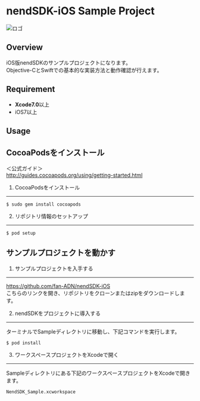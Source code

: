 # nendSDK-iOS Sample Project

![ロゴ](https://github.com/fan-ADN/nendSDK-iOS/blob/master/Sample/NendSDK_Sample/Images.xcassets/AppIcon.appiconset/icon-60%403x.png)

## Overview
iOS版nendSDKのサンプルプロジェクトになります。  
Objective-CとSwiftでの基本的な実装方法と動作確認が行えます。

## Requirement
* **Xcode7.0**以上
* iOS7以上

## Usage
## CocoaPodsをインストール

＜公式ガイド＞  
http://guides.cocoapods.org/using/getting-started.html

1. CocoaPodsをインストール
-----
```
$ sudo gem install cocoapods
```

2. リポジトリ情報のセットアップ
-----
```
$ pod setup
```

## サンプルプロジェクトを動かす

1. サンプルプロジェクトを入手する
-----
https://github.com/fan-ADN/nendSDK-iOS   
こちらのリンクを開き、リポジトリをクローンまたはzipをダウンロードします。

2. nendSDKをプロジェクトに導入する
-----
ターミナルでSampleディレクトリに移動し、下記コマンドを実行します。
```
$ pod install
```

3. ワークスペースプロジェクトをXcodeで開く
-----
Sampleディレクトリにある下記のワークスペースプロジェクトをXcodeで開きます。
```
NendSDK_Sample.xcworkspace
```

